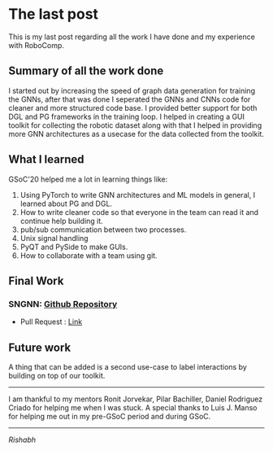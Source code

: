 
# **The last post**
This is my last post regarding all the work I have done and my experience with RoboComp.

## **Summary of all the work done**
I started out by increasing the speed of graph data generation for training the GNNs, after that was done I seperated the GNNs and CNNs code for cleaner and more structured code base. 
I provided better support for both DGL and PG frameworks in the training loop. I helped in creating a GUI toolkit for collecting the robotic dataset along with that 
I helped in providing more GNN architectures as a usecase for the data collected from the toolkit.

## What I learned
GSoC'20 helped me a lot in learning things like:
1. Using PyTorch to write GNN architectures and ML models in general, I learned about PG and DGL.
2. How to write cleaner code so that everyone in the team can read it and continue help building it.
3. pub/sub communication between two processes.
4. Unix signal handling
5. PyQT and PySide to make GUIs.
6. How to collaborate with a team using git.


## **Final Work**

### **SNGNN: [Github Repository](https://github.com/robocomp/sngnn)**

  * Pull Request : [Link](https://github.com/robocomp/sngnn/pull/12)

## Future work
A thing that can be added is a second use-case to label interactions by building on top of our toolkit.

* * *
I am thankful to my mentors Ronit Jorvekar, Pilar Bachiller, Daniel Rodriguez Criado for helping me when I was stuck.
A special thanks to Luis J. Manso for helping me out in my pre-GSoC period and during GSoC.

* * *
*Rishabh*
